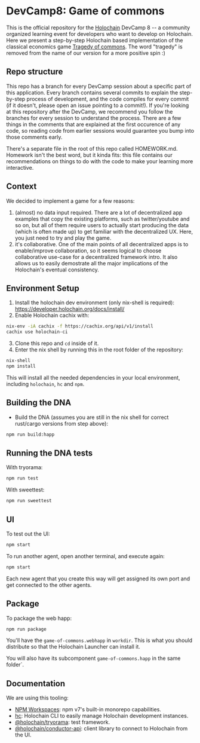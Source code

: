 
# DevCamp8: Game of commons

This is the official repository for the [Holochain](https://www.holochain.org/) DevCamp 8 -- a community organized learning event for developers who want to develop on Holochain.
Here we present a step-by-step Holochain based implementation of the classical economics game [Tragedy of commons](https://en.wikipedia.org/wiki/Tragedy_of_the_commons). The word "tragedy" is removed from the name of our version for a more positive spin :)

## Repo structure

This repo has a branch for every DevCamp session about a specific part of this application. Every branch contains several commits to explain the step-by-step process of development, and the code compiles for every commit (if it doesn't, please open an issue pointing to a commit!).
If you're looking at this repository after the DevCamp, we recommend you follow the branches for every session to understand the process. There are a few things in the comments that are explained at the first occurence of any code, so reading code from earlier sessions would guarantee you bump into those comments early.

There's a separate file in the root of this repo called HOMEWORK.md. Homework isn't the best word, but it kinda fits: this file contains our recommendations on things to do with the code to make your learning more interactive.

## Context

We decided to implement a game for a few reasons:
1. (almost) no data input required. There are a lot of decentralized app examples that copy the existing platforms, such as twitter/youtube and so on, but all of them require users to actually start producing the data (which is often made up) to get familiar with the decentralized UX. Here, you just need to try and play the game.
2. it's collaborative. One of the main points of all decentralized apps is to enable/improve collaboration, so it seems logical to choose collaborative use-case for a decentralized framework intro. It also allows us to easily demostrate all the major implications of the Holochain's eventual consistency.

## Environment Setup

1. Install the holochain dev environment (only nix-shell is required): https://developer.holochain.org/docs/install/
2. Enable Holochain cachix with:

```bash
nix-env -iA cachix -f https://cachix.org/api/v1/install
cachix use holochain-ci
```

3. Clone this repo and `cd` inside of it.
4. Enter the nix shell by running this in the root folder of the repository: 

```bash
nix-shell
npm install
```

This will install all the needed dependencies in your local environment, including `holochain`, `hc` and `npm`.

## Building the DNA

- Build the DNA (assumes you are still in the nix shell for correct rust/cargo versions from step above):

```bash
npm run build:happ
```

## Running the DNA tests

With tryorama:

```bash
npm run test
```

With sweettest:

```bash
npm run sweettest
```

## UI

To test out the UI:

``` bash
npm start
```

To run another agent, open another terminal, and execute again:

```bash
npm start
```

Each new agent that you create this way will get assigned its own port and get connected to the other agents.

## Package

To package the web happ:

``` bash
npm run package
```

You'll have the `game-of-commons.webhapp` in `workdir`. This is what you should distribute so that the Holochain Launcher can install it.

You will also have its subcomponent `game-of-commons.happ` in the same folder`.

## Documentation

We are using this tooling:

- [NPM Workspaces](https://docs.npmjs.com/cli/v7/using-npm/workspaces/): npm v7's built-in monorepo capabilities.
- [hc](https://github.com/holochain/holochain/tree/develop/crates/hc): Holochain CLI to easily manage Holochain development instances.
- [@holochain/tryorama](https://www.npmjs.com/package/@holochain/tryorama): test framework.
- [@holochain/conductor-api](https://www.npmjs.com/package/@holochain/conductor-api): client library to connect to Holochain from the UI.
